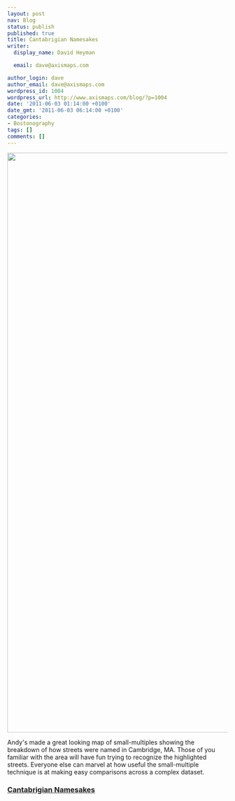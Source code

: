 ```yaml
---
layout: post
nav: Blog
status: publish
published: true
title: Cantabrigian Namesakes
writer:
  display_name: David Heyman

  email: dave@axismaps.com

author_login: dave
author_email: dave@axismaps.com
wordpress_id: 1004
wordpress_url: http://www.axismaps.com/blog/?p=1004
date: '2011-06-03 01:14:00 +0100'
date_gmt: '2011-06-03 06:14:00 +0100'
categories:
- Bostonography
tags: []
comments: []
---
```

<p style="text-align: center;"><a href="{{ site.baseurl }}/media/posts/2011/06/cambridge_street_names_lg.png"><img class="aligncenter size-full wp-image-1005" title="cambridge_street_names_lg" src="{{ site.baseurl }}/media/posts/2011/06/cambridge_street_names_lg.png" alt="" width="730" height="1327" /></a></p>
<p>Andy's made a great looking map of small-multiples showing the breakdown of how streets were named in Cambridge, MA. Those of you familiar with the area will have fun trying to recognize the highlighted streets. Everyone else can marvel at how useful the small-multiple technique is at making easy comparisons across a complex dataset.</p>
<h3><strong><a href="http://bostonography.com/2011/cantabrigian-namesakes/" target="_blank">Cantabrigian Namesakes</a></strong></h3>
